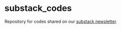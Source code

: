 # substack_codes
Repository for codes shared on our [substack newsletter](https://triplesun.substack.com/).
